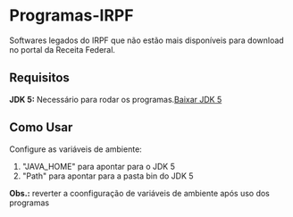 # Programas-IRPF

Softwares legados do IRPF que não estão mais disponíveis para download no portal da Receita Federal.

## Requisitos

**JDK 5:** Necessário para rodar os programas.[Baixar JDK 5](https://www.oracle.com/br/java/technologies/java-archive-javase5-downloads.html)

## Como Usar
Configure as variáveis de ambiente:
1. "JAVA_HOME" para apontar para o JDK 5
2. "Path" para apontar para a pasta bin do JDK 5

**Obs.:** reverter a coonfiguração de variáveis de ambiente após uso dos programas
